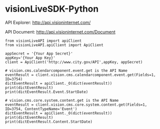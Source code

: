 # visionLiveSDK-Python

API Explorer: http://api.visioninternet.com/

API Document: http://api.visioninternet.com/Document

```
from visionLiveAPI import apiClient
from visionLiveAPI.apiClient import ApiClient

appSecret = '{Your App Secret}'
appKey='{Your App Key}'
client = ApiClient('http://www.city.gov/API',appKey, appSecret)

# vision.cms.calendarcomponent.event.get is the API Name
eventResult = client.vision.cms.calendarcomponent.event.get(Fields=1, ID=3754)
dictEventResult = apiClient._O(dict(eventResult))
print(dictEventResult)
print(dictEventResult.Event.StartDate)

# vision.cms.core.system.content.get is the API Name
eventResult = client.vision.cms.core.system.content.get(Fields=1, ID=3754, ContentTypeName='Event')
dictEventResult = apiClient._O(dict(eventResult))
print(dictEventResult)
print(dictEventResult.Content.StartDate)
```

